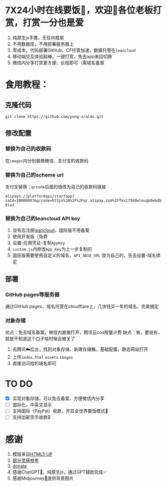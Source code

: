 # 7X24小时在线要饭🍚，欢迎👏各位老板打赏，打赏一分也是爱
1. 纯原生js手撸，无任何框架
2. 不用数据库，不用部署服务器上
3. 零成本，代码部署GitHub，CF托管加速，数据托管在`leancloud`
4. 移动端交互体验超棒，一键打赏，免去app来回切换
5. 微信内分享打赏更方便，长按即可（需域名备案

# 食用教程：

## 克隆代码

`git clone https://github.com/yong-s/alms.git`

## 修改配置

### 替换为自己的收款码

在`images`内分别替换微信、支付宝的收款码

### 替换为自己的scheme url

支付宝替换：`qrcode`后面的值改为自己的收款码链接

`alipays://platformapi/startapp?saId=10000007&qrcode=https%3A%2F%2Fqr.alipay.com%2Ffkx17568wleuqk0ebdb8ia3`

### 替换为自己的leancloud API key

1. 没有去注册[leancloud](https://console.leancloud.app/apps)，国际版不用备案
2. 使用开发版（免费
3. 设置-应用凭证-复制`AppKey`
4. `custom.js`内修改`App_Key`为上一步复制的
5. 国际版需要使用自定义的域名，`API_BASE_URL` 改为自己的，先去设置-域名绑定

## 部署
### GitHub pages等服务器
通过GitHub pages，域名托管在cloudflare上，几块钱买一年的域名，完美搞定

### 对象存储
优点：免去域名备案，微信内直接打开，腾讯云cos按量计费
缺点：🈚️，要说有，就是不知道这个口子啥时候会被关了
1. 去腾讯☁️后台，找到对象存储，新建存储桶，基础配置，静态网站打开
2. 上传`index.html` `assets` `images`
3. 直接访问给的域名即可

# TO DO
- [x] 实现对象存储，可以免去备案，方便微信内分享
- [ ] 国际化，中英文显示
- [ ] 支持国际（PayPal）收款，开启全世界要饭模式🤣
- [ ] 支持加密货币收款₿

# 感谢
1. 模版来自[HTML5 UP](html5up.net)
2. [部分灵感参考](https://github.com/DomeenoH/Hexo-Donate)
3. [donate](https://blog.dominoh.com/donate)
4. 感谢ChatGPT🙏，纯原生js，通过GPT辅助完成✅
5. 感谢Midjourney🙏提供背景图片